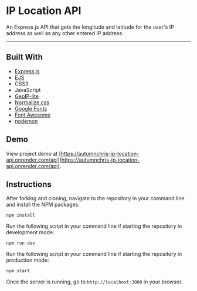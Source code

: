 # IP Location API

An Express.js API that gets the longitude and latitude for the user's IP address as well as any other entered IP address.

---

## Built With
* [Express.js](https://expressjs.com)
* [EJS](https://ejs.co)
* CSS3
* JavaScript
* [GeoIP-lite](https://github.com/geoip-lite/node-geoip)
* [Normalize.css](https://necolas.github.io/normalize.css)
* [Google Fonts](https://fonts.google.com)
* [Font Awesome](https://fontawesome.com)
* [nodemon](https://nodemon.io)

## Demo

View project demo at [https://autumnchris-ip-location-api.onrender.com/api](https://autumnchris-ip-location-api.onrender.com/api).

## Instructions

After forking and cloning, navigate to the repository in your command line and install the NPM packages:
```
npm install
```

Run the following script in your command line if starting the repository in development mode:
```
npm run dev
```

Run the following script in your command line if starting the repository in production mode:
```
npm start
```

Once the server is running, go to `http://localhost:3000` in your browser.

